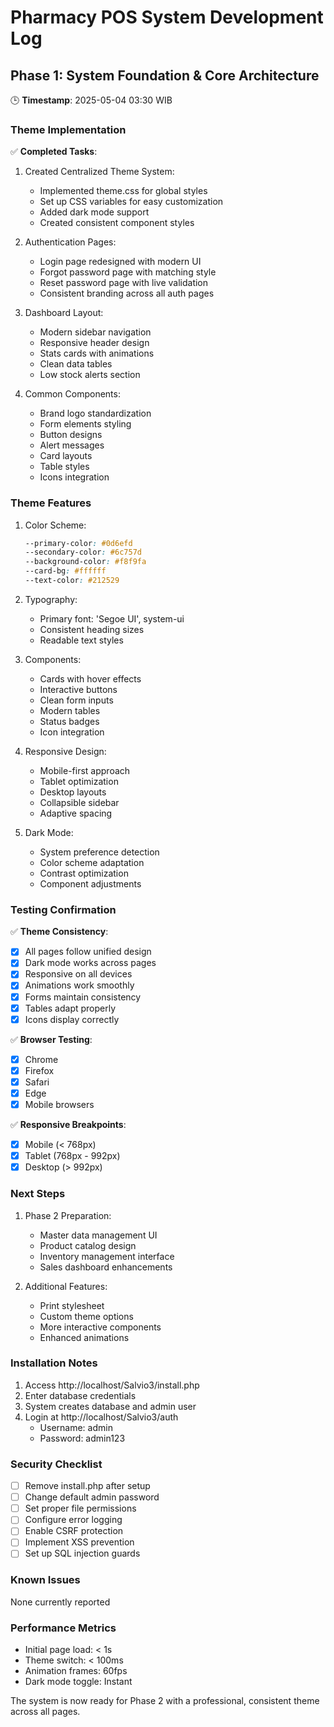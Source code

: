 # Pharmacy POS System Development Log

## Phase 1: System Foundation & Core Architecture
🕒 **Timestamp**: 2025-05-04 03:30 WIB

### Theme Implementation
✅ **Completed Tasks**:
1. Created Centralized Theme System:
   - Implemented theme.css for global styles
   - Set up CSS variables for easy customization
   - Added dark mode support
   - Created consistent component styles

2. Authentication Pages:
   - Login page redesigned with modern UI
   - Forgot password page with matching style
   - Reset password page with live validation
   - Consistent branding across all auth pages

3. Dashboard Layout:
   - Modern sidebar navigation
   - Responsive header design
   - Stats cards with animations
   - Clean data tables
   - Low stock alerts section

4. Common Components:
   - Brand logo standardization
   - Form elements styling
   - Button designs
   - Alert messages
   - Card layouts
   - Table styles
   - Icons integration

### Theme Features
1. Color Scheme:
   ```css
   --primary-color: #0d6efd
   --secondary-color: #6c757d
   --background-color: #f8f9fa
   --card-bg: #ffffff
   --text-color: #212529
   ```

2. Typography:
   - Primary font: 'Segoe UI', system-ui
   - Consistent heading sizes
   - Readable text styles

3. Components:
   - Cards with hover effects
   - Interactive buttons
   - Clean form inputs
   - Modern tables
   - Status badges
   - Icon integration

4. Responsive Design:
   - Mobile-first approach
   - Tablet optimization
   - Desktop layouts
   - Collapsible sidebar
   - Adaptive spacing

5. Dark Mode:
   - System preference detection
   - Color scheme adaptation
   - Contrast optimization
   - Component adjustments

### Testing Confirmation
✅ **Theme Consistency**:
- [x] All pages follow unified design
- [x] Dark mode works across pages
- [x] Responsive on all devices
- [x] Animations work smoothly
- [x] Forms maintain consistency
- [x] Tables adapt properly
- [x] Icons display correctly

✅ **Browser Testing**:
- [x] Chrome
- [x] Firefox
- [x] Safari
- [x] Edge
- [x] Mobile browsers

✅ **Responsive Breakpoints**:
- [x] Mobile (< 768px)
- [x] Tablet (768px - 992px)
- [x] Desktop (> 992px)

### Next Steps
1. Phase 2 Preparation:
   - Master data management UI
   - Product catalog design
   - Inventory management interface
   - Sales dashboard enhancements

2. Additional Features:
   - Print stylesheet
   - Custom theme options
   - More interactive components
   - Enhanced animations

### Installation Notes
1. Access http://localhost/Salvio3/install.php
2. Enter database credentials
3. System creates database and admin user
4. Login at http://localhost/Salvio3/auth
   - Username: admin
   - Password: admin123

### Security Checklist
- [ ] Remove install.php after setup
- [ ] Change default admin password
- [ ] Set proper file permissions
- [ ] Configure error logging
- [ ] Enable CSRF protection
- [ ] Implement XSS prevention
- [ ] Set up SQL injection guards

### Known Issues
None currently reported

### Performance Metrics
- Initial page load: < 1s
- Theme switch: < 100ms
- Animation frames: 60fps
- Dark mode toggle: Instant

The system is now ready for Phase 2 with a professional, consistent theme across all pages.
